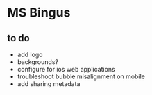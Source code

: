 # MS Bingus

## to do

- add logo
- backgrounds?
- configure for ios web applications
- troubleshoot bubble misalignment on mobile
- add sharing metadata
